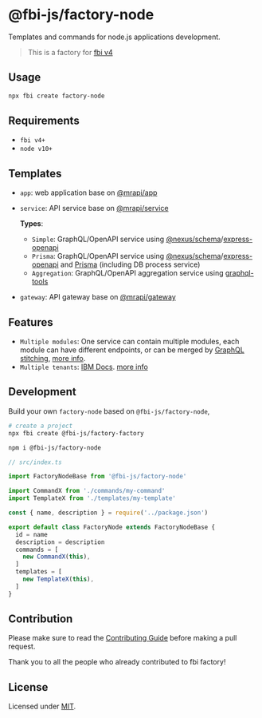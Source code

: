 # @fbi-js/factory-node

Templates and commands for node.js applications development.

> This is a factory for [fbi v4](https://github.com/fbi-js/fbi)

## Usage

```bash
npx fbi create factory-node
```

## Requirements

- `fbi v4+`
- `node v10+`

## Templates

- `app`: web application base on [@mrapi/app](https://github.com/mrapi-js/mrapi/blob/main/packages/app/README.md)
- `service`: API service base on [@mrapi/service](https://github.com/mrapi-js/mrapi/blob/main/packages/service/README.md)

  **Types**:

  - `Simple`: GraphQL/OpenAPI service using [@nexus/schema](https://github.com/graphql-nexus/schema)/[express-openapi](https://github.com/kogosoftwarellc/open-api/tree/master/packages/express-openapi)
  - `Prisma`: GraphQL/OpenAPI service using [@nexus/schema](https://github.com/graphql-nexus/schema)/[express-openapi](https://github.com/kogosoftwarellc/open-api/tree/master/packages/express-openapi) and [Prisma](https://github.com/prisma/prisma) (including DB process service)
  - `Aggregation`: GraphQL/OpenAPI aggregation service using [graphql-tools](https://github.com/ardatan/graphql-tools)
- `gateway`: API gateway base on [@mrapi/gateway](https://github.com/mrapi-js/mrapi/blob/main/packages/gateway/README.md)

## Features

- `Multiple modules`: One service can contain multiple modules, each module can have different endpoints, or can be merged by [GraphQL stitching](https://www.graphql-tools.com/docs/stitch-combining-schemas), [more info](https://github.com/mrapi-js/mrapi/blob/main/packages/service/README.md).
- `Multiple tenants`: [IBM Docs](https://www.ibm.com/cloud/learn/multi-tenant). [more info](https://github.com/mrapi-js/mrapi/blob/main/packages/datasource/README.md)

## Development

Build your own `factory-node` based on `@fbi-js/factory-node`,

```bash
# create a project
npx fbi create @fbi-js/factory-factory

npm i @fbi-js/factory-node
```

```ts
// src/index.ts

import FactoryNodeBase from '@fbi-js/factory-node'

import CommandX from './commands/my-command'
import TemplateX from './templates/my-template'

const { name, description } = require('../package.json')

export default class FactoryNode extends FactoryNodeBase {
  id = name
  description = description
  commands = [
    new CommandX(this),
  ]
  templates = [
    new TemplateX(this),
  ]
}
```

## Contribution

Please make sure to read the [Contributing Guide](./CONTRIBUTING.md) before making a pull request.

Thank you to all the people who already contributed to fbi factory!

## License

Licensed under [MIT](https://opensource.org/licenses/MIT).

